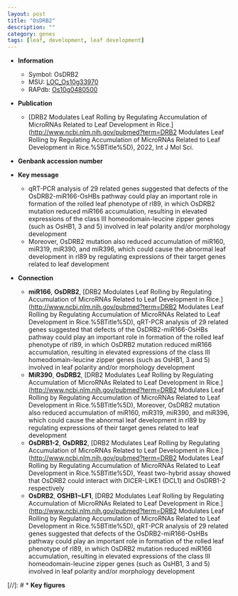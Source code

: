 ```yaml
---
layout: post
title: "OsDRB2"
description: ""
category: genes
tags: [leaf, development, leaf development]
---
```


* **Information**  
    + Symbol: OsDRB2  
    + MSU: [LOC_Os10g33970](http://rice.uga.edu/cgi-bin/ORF_infopage.cgi?orf=LOC_Os10g33970)  
    + RAPdb: [Os10g0480500](http://rapdb.dna.affrc.go.jp/viewer/gbrowse_details/irgsp1?name=Os10g0480500)  

* **Publication**  
    + [DRB2 Modulates Leaf Rolling by Regulating Accumulation of MicroRNAs Related to Leaf Development in Rice.](http://www.ncbi.nlm.nih.gov/pubmed?term=DRB2 Modulates Leaf Rolling by Regulating Accumulation of MicroRNAs Related to Leaf Development in Rice.%5BTitle%5D), 2022, Int J Mol Sci.

* **Genbank accession number**  

* **Key message**  
    + qRT-PCR analysis of 29 related genes suggested that defects of the OsDRB2-miR166-OsHBs pathway could play an important role in formation of the rolled leaf phenotype of rl89, in which OsDRB2 mutation reduced miR166 accumulation, resulting in elevated expressions of the class III homeodomain-leucine zipper genes (such as OsHB1, 3 and 5) involved in leaf polarity and/or morphology development
    + Moreover, OsDRB2 mutation also reduced accumulation of miR160, miR319, miR390, and miR396, which could cause the abnormal leaf development in rl89 by regulating expressions of their target genes related to leaf development

* **Connection**  
    + __miR166__, __OsDRB2__, [DRB2 Modulates Leaf Rolling by Regulating Accumulation of MicroRNAs Related to Leaf Development in Rice.](http://www.ncbi.nlm.nih.gov/pubmed?term=DRB2 Modulates Leaf Rolling by Regulating Accumulation of MicroRNAs Related to Leaf Development in Rice.%5BTitle%5D),  qRT-PCR analysis of 29 related genes suggested that defects of the OsDRB2-miR166-OsHBs pathway could play an important role in formation of the rolled leaf phenotype of rl89, in which OsDRB2 mutation reduced miR166 accumulation, resulting in elevated expressions of the class III homeodomain-leucine zipper genes (such as OsHB1, 3 and 5) involved in leaf polarity and/or morphology development
    + __MiR390__, __OsDRB2__, [DRB2 Modulates Leaf Rolling by Regulating Accumulation of MicroRNAs Related to Leaf Development in Rice.](http://www.ncbi.nlm.nih.gov/pubmed?term=DRB2 Modulates Leaf Rolling by Regulating Accumulation of MicroRNAs Related to Leaf Development in Rice.%5BTitle%5D),  Moreover, OsDRB2 mutation also reduced accumulation of miR160, miR319, miR390, and miR396, which could cause the abnormal leaf development in rl89 by regulating expressions of their target genes related to leaf development
    + __OsDRB1-2__, __OsDRB2__, [DRB2 Modulates Leaf Rolling by Regulating Accumulation of MicroRNAs Related to Leaf Development in Rice.](http://www.ncbi.nlm.nih.gov/pubmed?term=DRB2 Modulates Leaf Rolling by Regulating Accumulation of MicroRNAs Related to Leaf Development in Rice.%5BTitle%5D),  Yeast two-hybrid assay showed that OsDRB2 could interact with DICER-LIKE1 (DCL1) and OsDRB1-2 respectively
    + __OsDRB2__, __OSHB1~LF1__, [DRB2 Modulates Leaf Rolling by Regulating Accumulation of MicroRNAs Related to Leaf Development in Rice.](http://www.ncbi.nlm.nih.gov/pubmed?term=DRB2 Modulates Leaf Rolling by Regulating Accumulation of MicroRNAs Related to Leaf Development in Rice.%5BTitle%5D),  qRT-PCR analysis of 29 related genes suggested that defects of the OsDRB2-miR166-OsHBs pathway could play an important role in formation of the rolled leaf phenotype of rl89, in which OsDRB2 mutation reduced miR166 accumulation, resulting in elevated expressions of the class III homeodomain-leucine zipper genes (such as OsHB1, 3 and 5) involved in leaf polarity and/or morphology development

[//]: # * **Key figures**  


